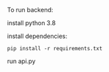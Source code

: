 To run backend:

install python 3.8

install dependencies:
```
pip install -r requirements.txt
```

run api.py
